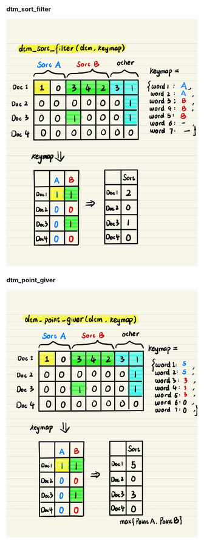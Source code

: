 


### dtm_sort_filter

![dtm_sort_filter](dtm_sort_filter.jpg)




### dtm_point_giver

![dtm_point_giver](dtm_point_giver.jpg)

